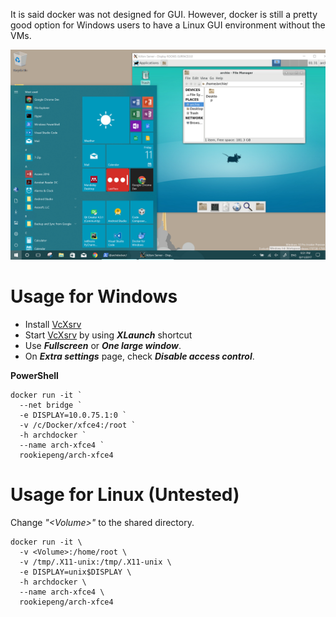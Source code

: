 It is said docker was not designed for GUI. However, docker is still a pretty good option for Windows users to have a Linux GUI environment without the VMs.

![xfce4](https://raw.githubusercontent.com/rookiepeng/Docker-Files/master/Arch-xfce4/images/xfce4.png)

# Usage for Windows

* Install [VcXsrv](https://sourceforge.net/projects/vcxsrv/)
* Start [VcXsrv](https://sourceforge.net/projects/vcxsrv/) by using ***XLaunch*** shortcut
* Use ***Fullscreen*** or ***One large window***.
* On ***Extra settings*** page, check ***Disable access control***.

**PowerShell**
```
docker run -it `
  --net bridge `
  -e DISPLAY=10.0.75.1:0 `
  -v /c/Docker/xfce4:/root `
  -h archdocker `
  --name arch-xfce4 `
  rookiepeng/arch-xfce4
```


# Usage for Linux (Untested)

Change *"\<Volume\>"* to the shared directory.
```
docker run -it \
  -v <Volume>:/home/root \
  -v /tmp/.X11-unix:/tmp/.X11-unix \
  -e DISPLAY=unix$DISPLAY \
  -h archdocker \
  --name arch-xfce4 \
  rookiepeng/arch-xfce4
```
